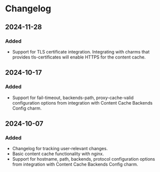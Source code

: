 # Changelog

## 2024-11-28

### Added

- Support for TLS certificate integration. Integrating with charms that provides tls-certificates will enable HTTPS for the content cache.

## 2024-10-17

### Added

- Support for fail-timeout, backends-path, proxy-cache-valid configuration options from integration with Content Cache Backends Config charm.

## 2024-10-07

### Added

- Changelog for tracking user-relevant changes.
- Basic content cache functionality with nginx.
- Support for hostname, path, backends, protocol configuration options from integration with Content Cache Backends Config charm.
